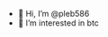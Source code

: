 - 👋 Hi, I’m @pleb586
- 👀 I’m interested in btc


<!---
pleb586/pleb586 is a ✨ special ✨ repository because its `README.md` (this file) appears on your GitHub profile.
You can click the Preview link to take a look at your changes.
--->
